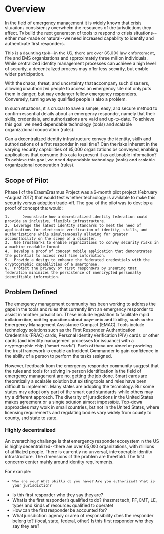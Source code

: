 # Overview

In the field of emergency management it is widely known that crisis situations consistently overwhelm the resources of the jurisdictions they affect.   To build the next generation of tools to respond to crisis situations--either man-made or natural--we need increased capability to identify and authenticate first responders.

This is a daunting task--in the US, there are over 65,000 law enforcement, fire and EMS organizations and approximately three million individuals. While centralized identity management processes can achieve a high level of security, a decentralized process may offer less security, but enable wider participation.

With the chaos, threat, and uncertainty that accompany such disasters, allowing unauthorized people to access an emergency site not only puts them in danger, but may endanger fellow emergency responders. Conversely, turning away qualified people is also a problem.  

In such situations, it is crucial to have a simple, easy, and secure method to confirm essential details about an emergency responder, namely that their skills, credentials, and authorizations are valid and up-to-date. To achieve this goal, we need dependable technology (tools) and scalable organizational cooperation (rules).

Can a decentralized identity infrastructure convey the identity, skills and authorizations of a first responder in real time? Can the risks inherent in the varying security capabilities of 65,000 organizations be conveyed, enabling applications that consume this data to present it as actionable information? To achieve this goal, we need dependable technology (tools) and scalable organizational cooperation (rules).

## Scope of Pilot
Phase I of the ErasmErasmus Project was a 6-month pilot project (February -August 2017) that would test whether technology is available to make this security versus adoption trade-off. The goal of the pilot was to develop a proof of concept that would:

    1.      Demonstrate how a decentralized identity federation could provide an inclusive, flexible infrastructure.
    2.	Leverage the latest identity standards to meet the need of applications for electronic verification of identity, skills, and authorizations while simultaneously allowing for greater accountability on the scene of a disaster.
    3.	Use trustmarks to enable organizations to convey security risks in a machine readable format
    4.	Develop a proof of concept mobile application that demonstrates the potential to access real time information.
    5.	Provide a design to enhance the federated credentials with the cryptographic capabilities of a smartphone.
    6.	Protect the privacy of first responders by insuring that federation minimizes the persistence of unencrypted personally identifiable information.

## Problem Defined

The emergency management community has been working to address the gaps in the tools and rules that currently limit an emergency responder to assist in another jurisdiction. These include legislation to facilitate rapid collaboration, settling questions about payments and liability, such as the Emergency Management Assistance Compact (EMAC). Tools include technology solutions such as the First Responder Authentication Credentials (FRAC) cards, Personal Identity Verification (PIV) cards, or other cards (and identity management processes for issuance) with a cryptographic chip (“smart cards”). Each of these are aimed at providing the trust framework to enable an Incident Commander to gain confidence in the ability of a person to perform the tasks assigned.

However, feedback from the emergency responder community suggest that the rules and tools for solving in-person identification in the field of emergency management are not getting the job done. Smart cards are theoretically a scalable solution but existing tools and rules have been difficult to implement. Many states are adopting the technology. But some states may adopt only part of the smart card standards, while others may try a different approach. The diversity of jurisdictions in the United States makes agreement on a single solution almost impossible. Top-down approaches may work in small countries, but not in the United States, where licensing requirements and regulating bodies vary widely from county to county, and state to state.  

### Highly decentralized

An overarching challenge is that  emergency responder ecosystem in the US is highly decentralized--there are over 65,000 organizations, with  millions of affiliated people.  There is currently no universal, interoperable identity infrastructure.  The dimensions of the problem are threefold.  The first concerns center mainly around identity requirements.

For example:
  * 	Who are you? What skills do you have? Are you authorized? What is your jurisdiction?
  *	Is this first responder who they say they are?
  *	What is the first responder’s qualified to do? (hazmat tech, FF, EMT, LE, types and kinds of resources qualified to operate)
  *	How can the first responder be accounted for?
  *	What jurisdiction, agency or area of responsibility does the responder belong to? (local, state, federal, other)
	Is this first responder who they say they are?
